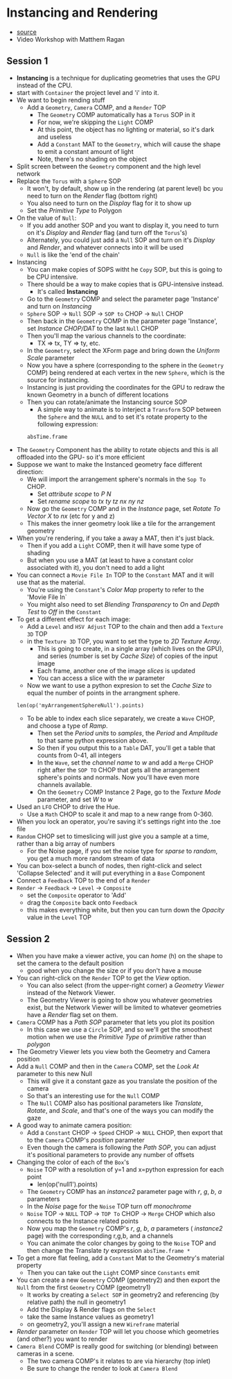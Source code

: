 Instancing and Rendering 
===========================
- [source](https://www.derivative.ca/Events/2015/WorkshopsWestVideos/)
- Video Workshop with Matthem Ragan

## Session 1
- **Instancing** is a technique for duplicating geometries that uses the GPU instead of the CPU.
- start with `Container` the project level and 'i' into it.
- We want to begin rending stuff
    - Add a `Geometry`, `Camera` COMP, and a `Render` TOP
        - The `Geometry` COMP automatically has a `Torus` SOP in it
        - For now, we're skipping the `Light` COMP
        - At this point, the object has no lighting or material, so it's dark and useless
        - Add a `Constant` MAT to the `Geometry`, which will cause the shape to emit a constant amount of light
        - Note, there's no shading on the object
- Split screen between the `Geometry` component and the high level network
- Replace the `Torus` with a `Sphere` SOP
    - It won't, by default, show up in the rendering (at parent level) bc you need to turn on the *Render* flag (bottom right)
    - You also need to turn on the *Display* flag for it to show up
    - Set the *Primitive Type* to Polygon
- On the value of `Null`:
    - If you add another SOP and you want to display it, you need to turn on it's *Display* and *Render* flag (and turn off the `Torus`'s)
    - Alternately, you could just add a `Null` SOP and turn on it's *Display* and *Render*, and whatever connects into it will be used
    - `Null` is like the 'end of the chain'
- Instancing
    - You can make copies of SOPS witht he `Copy` SOP, but this is going to be CPU intensive.
    - There should be a way to make copies that is GPU-intensive instead.
        - It's called **Instancing**
    - Go to the `Geometry` COMP and select the parameter page 'Instance' and turn on *Instancing*
    - `Sphere` SOP -> `Null` SOP -> `SOP to` CHOP -> `Null` CHOP
    - Then back in the  `Geometry` COMP in the parameter page 'Instance', set *Instance CHOP/DAT* to the last `Null` CHOP
    - Then you'll map the various channels to the coordinate:
        - TX => tx, TY => ty, etc.
    - In the `Geometry`, select the XForm page and bring down the *Uniform Scale* parameter
    - Now you have a sphere (corresponding to the sphere in the `Geometry` COMP) being rendered at each vertex in the new `Sphere`, which is the source for instancing.
    - Instancing is just providing the coordinates for the GPU to redraw the known Geometry in a bunch of different locations
    - Then you can rotate/animate the Instancing source SOP
        - A simple way to animate is to interject a `Transform` SOP between the `Sphere` and the `NULL` and to set it's rotate property to the following expression:
        ```(python)
        absTime.frame
        ```
- The `Geometry` Component has the ability to rotate objects and this is all offloaded into the GPU- so it's more efficient
- Suppose we want to make the Instanced geometry face different direction:
    - We will import the arrangement sphere's normals in the `Sop To` CHOP.
        - Set *attribute scope* to *P N*
        - Set *rename scope* to *tx ty tz nx ny nz*
    - Now go the `Geometry` COMP and in the *Instance* page, set *Rotate To Vector X* to *nx* (etc for y and z)
    - This makes the inner geometry look like a tile for the arrangement geometry
- When you're rendering, if you take a away a MAT, then it's just black.
    - Then if you add a `Light` COMP, then it will have some type of shading
    - But when you use a MAT (at least to have a constant color associated with it), you don't need to add a light
- You can connect a `Movie File In` TOP to the `Constant` MAT and it will use that as the material.
    - You're using the `Constant`'s *Color Map* property to refer to the 'Movie File In` 
    - You might also need to set *Blending Transparency* to *On* and *Depth Test* to *Off* in the `Constant`
- To get a different effect for each image:
    - Add a `Level` and `HSV Adjust` TOP to the chain and then add a `Texture 3D` TOP
    - in the `Texture 3D` TOP, you want to set the type to *2D Texture Array*.
        - This is going to create, in a single array (which lives on the GPU), and series (number is set by *Cache Size*) of copies of the input image
        - Each frame, another one of the image *slices* is updated
        - You can access a slice with the *w* parameter
    - Now we want to use a python expresion to set the *Cache Size* to equal the number of points in the arrangment sphere.
    ```(python)
    len(op('myArrangementSphereNull').points)
    ```
    - To be able to index each slice separately, we create a `Wave` CHOP, and choose a type of *Ramp*.
        - Then set the *Period units* to *samples*, the *Period* and *Amplitude* to that same python expression above.
        - So then if you output this to a `Table` DAT, you'll get a table that counts from 0-41, all integers
        - In the `Wave`, set the *channel name* to *w* and add a `Merge` CHOP right after the `SOP TO` CHOP that gets all the arrangement sphere's points and normals.  Now you'll have even more channels available.
        - On the `Geometry` COMP Instance 2 Page, go to the *Texture Mode* parameter, and set *W* to *w*
- Used an `LFO` CHOP to drive the Hue.
    - Use a `Math` CHOP to scale it and map to a new range from 0-360.
- When you lock an operator, you're saving it's settings right into the .toe file
- `Random` CHOP set to timeslicing will just give you a sample at a time, rather than a big array of numbers
    - For the Noise page, if you set the noise type for *sparse* to *random*, you get a much more random stream of data
- You can box-select a bunch of nodes, then right-click and select 'Collapse Selected' and it will put everything in a `Base` Component
- Connect a `Feedback` TOP to the end of a `Render`
- `Render` -> `Feedback` -> `Level` -> `Composite`
    - set the `Composite` operator to 'Add'
    - drag the `Composite` back onto `Feedback`
    - this makes everything white, but then you can turn down the *Opacity* value in the `Level` TOP

## Session 2
- When you have make a viewer active, you can *home* (h) on the shape to set the camera to the default position
    - good when you change the size or if you don't have a mouse
- You can right-click on the `Render` TOP to get the *View* option.
    - You can also select (from the upper-right corner) a *Geometry Viewer* instead of the Network Viewer.
    - The Geometry Viewer is going to show you whatever geometries exist, but the Network Viewer will be limited to whatever geometries have a *Render* flag set on them.
- `Camera` COMP has a *Path SOP* parameter that lets you plot its position
    - In this case we use a `Circle` SOP, and so we'll get the smoothest motion when we use the *Primitive Type* of *primitive* rather than *polygon*
- The Geometry Viewer lets you view both the Geometry and Camera position
- Add a `Null` COMP and then in the `Camera` COMP, set the *Look At* parameter to this new Null
    - This will give it a constant gaze as you translate the position of the camera
    - So that's an interesting use for the `Null` COMP
    - The `Null` COMP also has positional parameters like *Translate*, *Rotate*, and *Scale*, and that's one of the ways you can modify the gaze
- A good way to animate camera position:
    - Add a `Constant` CHOP -> `Speed` CHOP -> `NULL` CHOP, then export that to the `Camera` COMP's *position* parameter
    - Even though the camera is following the *Path SOP*, you can adjust it's positional parameters to provide any number of offsets
- Changing the color of each of the `Box`'s
    - `Noise` TOP with a resolution of y=1 and x=python expression for each point
        - len(op('null1').points)
    - The `Geometry` COMP has an *instance2* parameter page with *r*, *g*, *b*, *a* parameters
    - In the *Noise* page for the `Noise` TOP turn off *monochrome*
    - `Noise` TOP -> `NULL` TOP -> `TOP To` CHOP -> `Merge` CHOP which also connects to the Instance related points
    - Now you map the `Geometry` COMP's *r*, *g*, *b*, *a* parameters ( *instance2* page) with the corresponding r,g,b, and a channels
    - You can animate the color changes by going to the `Noise` TOP and then change the Translate *ty* expression `absTime.frame *`
- To get a more flat feeling, add a `Constant` Mat to the Geometry's material property
    - Then you can take out the `Light` COMP since `Constants` emit
- You can create a new `Geometry` COMP (geometry2) and then export the `Null` from the first `Geometry` COMP (geometry1)
    - It works by creating a `Select SOP` in geometry2 and referencing (by relative path) the null in geometry1
    - Add the Display & Render flags on the `Select`
    - take the same Instance values as geometry1
    - on geometry2, you'll assign a new `Wireframe` material
- *Render* parameter on `Render` TOP will let you choose which geometries (and other?) you want to render
- `Camera Blend` COMP is really good for switching (or blending) between cameras in a scene.
    - The two camera COMP's it relates to are via hierarchy (top inlet)
    - Be sure to change the render to look at `Camera Blend`
    

    





